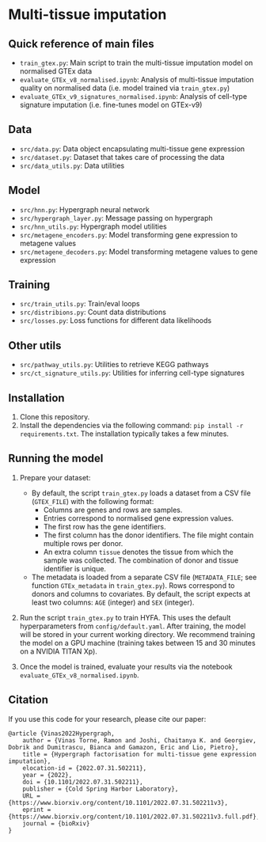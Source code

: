 # Multi-tissue imputation

## Quick reference of main files
- `train_gtex.py`: Main script to train the multi-tissue imputation model on normalised GTEx data
- `evaluate_GTEx_v8_normalised.ipynb`: Analysis of multi-tissue imputation quality on normalised data (i.e. model trained via `train_gtex.py`)
- `evaluate_GTEx_v9_signatures_normalised.ipynb`: Analysis of cell-type signature imputation (i.e. fine-tunes model on GTEx-v9)

## Data
- `src/data.py`: Data object encapsulating multi-tissue gene expression
- `src/dataset.py`: Dataset that takes care of processing the data
- `src/data_utils.py`: Data utilities

## Model
- `src/hnn.py`: Hypergraph neural network
- `src/hypergraph_layer.py`: Message passing on hypergraph
- `src/hnn_utils.py`: Hypergraph model utilities
- `src/metagene_encoders.py`: Model transforming gene expression to metagene values
- `src/metagene_decoders.py`: Model transforming metagene values to gene expression

## Training
- `src/train_utils.py`: Train/eval loops
- `src/distribions.py`: Count data distributions
- `src/losses.py`: Loss functions for different data likelihoods

## Other utils
- `src/pathway_utils.py`: Utilities to retrieve KEGG pathways
- `src/ct_signature_utils.py`: Utilities for inferring cell-type signatures

## Installation
1. Clone this repository.
2. Install the dependencies via the following command:
```pip install -r requirements.txt```. The installation typically takes a few minutes.

## Running the model
1. Prepare your dataset:
   * By default, the script `train_gtex.py` loads a dataset from a CSV file (`GTEX_FILE`) with the following format:
     * Columns are genes and rows are samples.
     * Entries correspond to normalised gene expression values.
     * The first row has the gene identifiers.
     * The first column has the donor identifiers. The file might contain multiple rows per donor.
     * An extra column `tissue` denotes the tissue from which the sample was collected. The combination of donor and tissue identifier is unique.
   * The metadata is loaded from a separate CSV file (`METADATA_FILE`; see function `GTEx_metadata` in `train_gtex.py`). Rows correspond to donors and columns to covariates. By default, the script expects at least two columns: `AGE` (integer) and `SEX` (integer).

2. Run the script `train_gtex.py` to train HYFA. This uses the default hyperparameters from `config/default.yaml`. After training, the model will be stored in your current working directory. We recommend training the model on a GPU machine (training takes between 15 and 30 minutes on a NVIDIA TITAN Xp).

3. Once the model is trained, evaluate your results via the notebook `evaluate_GTEx_v8_normalised.ipynb`.


<!--- The function `GTEx_v8_normalised_adata` populates an [`AnnData`](https://anndata.readthedocs.io/en/latest/) object. --->

## Citation
If you use this code for your research, please cite our paper:
```
@article {Vinas2022Hypergraph,
	author = {Vinas Torne, Ramon and Joshi, Chaitanya K. and Georgiev, Dobrik and Dumitrascu, Bianca and Gamazon, Eric and Lio, Pietro},
	title = {Hypergraph factorisation for multi-tissue gene expression imputation},
	elocation-id = {2022.07.31.502211},
	year = {2022},
	doi = {10.1101/2022.07.31.502211},
	publisher = {Cold Spring Harbor Laboratory},
	URL = {https://www.biorxiv.org/content/10.1101/2022.07.31.502211v3},
	eprint = {https://www.biorxiv.org/content/10.1101/2022.07.31.502211v3.full.pdf},
	journal = {bioRxiv}
}
```
